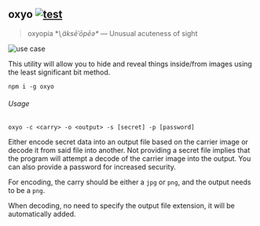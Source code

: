 ## oxyo [![test](https://img.shields.io/travis/Apercu/oxyo.svg?maxAge=2592000&style=flat-square)](https://travis-ci.org/Apercu/oxyo)
> oxyopia **\ˌäksēˈōpēə\** — Unusual acuteness of sight

![use case](http://i.imgur.com/njXg3Uc.gif)

This utility will allow you to hide and reveal things inside/from images using
the least significant bit method.

    npm i -g oxyo

###### Usage

    oxyo -c <carry> -o <output> -s [secret] -p [password]

Either encode secret data into an output file based on the carrier image or
decode it from said file into another.
Not providing a secret file implies that the program will attempt a decode of
the carrier image into the output.
You can also provide a password for increased security.

For encoding, the carry should be either a `jpg` or `png`, and the output needs
to be a `png`.

When decoding, no need to specify the output file extension, it will be automatically added.
